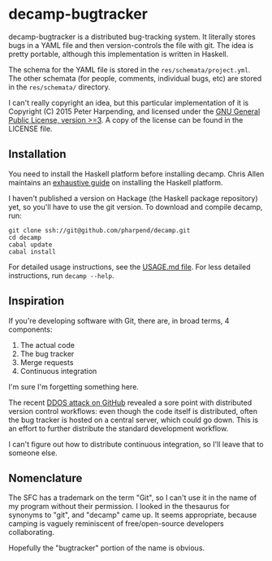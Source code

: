 # decamp-bugtracker

decamp-bugtracker is a distributed bug-tracking system. It literally stores bugs
in a YAML file and then version-controls the file with git. The idea is pretty
portable, although this implementation is written in Haskell.

The schema for the YAML file is stored in the `res/schemata/project.yml`. The
other schemata (for people, comments, individual bugs, etc) are stored in the
`res/schemata/` directory.

I can't really copyright an idea, but this particular implementation of it is
Copyright (C) 2015 Peter Harpending, and licensed under the
[GNU General Public License, version >=3](https://gnu.org/licenses/gpl). A copy
of the license can be found in the LICENSE file.

## Installation

You need to install the Haskell platform before installing decamp. Chris Allen
maintains an
[exhaustive guide](https://github.com/bitemyapp/learnhaskell#getting-set-up) on
installing the Haskell platform.

I haven't published a version on Hackage (the Haskell package repository) yet,
so you'll have to use the git version. To download and compile decamp, run:

```
git clone ssh://git@github.com/pharpend/decamp.git
cd decamp
cabal update
cabal install
```

For detailed usage instructions, see the [USAGE.md file](USAGE.md). For less
detailed instructions, run `decamp --help`.

## Inspiration

If you're developing software with Git, there are, in broad terms, 4 components:

1. The actual code
2. The bug tracker
3. Merge requests
4. Continuous integration

I'm sure I'm forgetting something here.

The recent
[DDOS attack on GitHub](https://github.com/blog/1981-large-scale-ddos-attack-on-github-com)
revealed a sore point with distributed version control workflows: even though
the code itself is distributed, often the bug tracker is hosted on a central
server, which could go down. This is an effort to further distribute the
standard development workflow.

I can't figure out how to distribute continuous integration, so I'll leave that
to someone else.

## Nomenclature

The SFC has a trademark on the term "Git", so I can't use it in the name of my
program without their permission. I looked in the thesaurus for synonyms to
"git", and "decamp" came up. It seems appropriate, because camping is vaguely
reminiscent of free/open-source developers collaborating.

Hopefully the "bugtracker" portion of the name is obvious.

